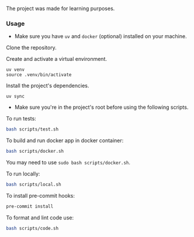 The project was made for learning purposes.

### Usage

- Make sure you have `uv` and `docker` (optional) installed on your machine.

Clone the repository.

Create and activate a virtual environment.
```
uv venv
source .venv/bin/activate
```

Install the project's dependencies.
```
uv sync
```

- Make sure you\'re in the project's root before using the following scripts.

To run tests:
```bash
bash scripts/test.sh
```

To build and run docker app in docker container:
```bash
bash scripts/docker.sh
```
You may need to use `sudo bash scripts/docker.sh`.

To run locally:
```bash
bash scripts/local.sh
```

To install pre-commit hooks:
```bash
pre-commit install
```

To format and lint code use:
```bash
bash scripts/code.sh
```
